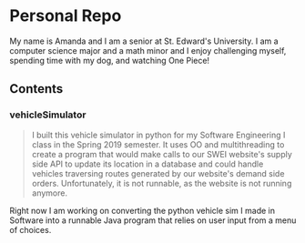 # Personal Repo
My name is Amanda and I am a senior at St. Edward's University. I am a computer science major and a math minor and I enjoy challenging myself, spending time with my dog, and watching One Piece! 

## Contents

### vehicleSimulator
> I built this vehicle simulator in python for my Software Engineering I class in the Spring 2019 semester. It uses OO and multithreading to create a program that would make calls to our SWEI website's supply side API to update its location in a database and could handle vehicles traversing routes generated by our website's demand side orders. Unfortunately, it is not runnable, as the website is not running anymore.

Right now I am working on converting the python vehicle sim I made in Software into a runnable Java program that relies on user input from a menu of choices.
